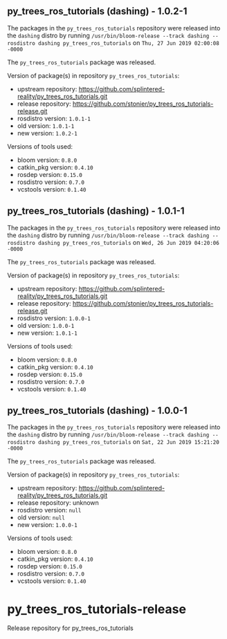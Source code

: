 ## py_trees_ros_tutorials (dashing) - 1.0.2-1

The packages in the `py_trees_ros_tutorials` repository were released into the `dashing` distro by running `/usr/bin/bloom-release --track dashing --rosdistro dashing py_trees_ros_tutorials` on `Thu, 27 Jun 2019 02:00:08 -0000`

The `py_trees_ros_tutorials` package was released.

Version of package(s) in repository `py_trees_ros_tutorials`:

- upstream repository: https://github.com/splintered-reality/py_trees_ros_tutorials.git
- release repository: https://github.com/stonier/py_trees_ros_tutorials-release.git
- rosdistro version: `1.0.1-1`
- old version: `1.0.1-1`
- new version: `1.0.2-1`

Versions of tools used:

- bloom version: `0.8.0`
- catkin_pkg version: `0.4.10`
- rosdep version: `0.15.0`
- rosdistro version: `0.7.0`
- vcstools version: `0.1.40`


## py_trees_ros_tutorials (dashing) - 1.0.1-1

The packages in the `py_trees_ros_tutorials` repository were released into the `dashing` distro by running `/usr/bin/bloom-release --track dashing --rosdistro dashing py_trees_ros_tutorials` on `Wed, 26 Jun 2019 04:20:06 -0000`

The `py_trees_ros_tutorials` package was released.

Version of package(s) in repository `py_trees_ros_tutorials`:

- upstream repository: https://github.com/splintered-reality/py_trees_ros_tutorials.git
- release repository: https://github.com/stonier/py_trees_ros_tutorials-release.git
- rosdistro version: `1.0.0-1`
- old version: `1.0.0-1`
- new version: `1.0.1-1`

Versions of tools used:

- bloom version: `0.8.0`
- catkin_pkg version: `0.4.10`
- rosdep version: `0.15.0`
- rosdistro version: `0.7.0`
- vcstools version: `0.1.40`


## py_trees_ros_tutorials (dashing) - 1.0.0-1

The packages in the `py_trees_ros_tutorials` repository were released into the `dashing` distro by running `/usr/bin/bloom-release --track dashing --rosdistro dashing py_trees_ros_tutorials` on `Sat, 22 Jun 2019 15:21:20 -0000`

The `py_trees_ros_tutorials` package was released.

Version of package(s) in repository `py_trees_ros_tutorials`:

- upstream repository: https://github.com/splintered-reality/py_trees_ros_tutorials.git
- release repository: unknown
- rosdistro version: `null`
- old version: `null`
- new version: `1.0.0-1`

Versions of tools used:

- bloom version: `0.8.0`
- catkin_pkg version: `0.4.10`
- rosdep version: `0.15.0`
- rosdistro version: `0.7.0`
- vcstools version: `0.1.40`


# py_trees_ros_tutorials-release
Release repository for py_trees_ros_tutorials
